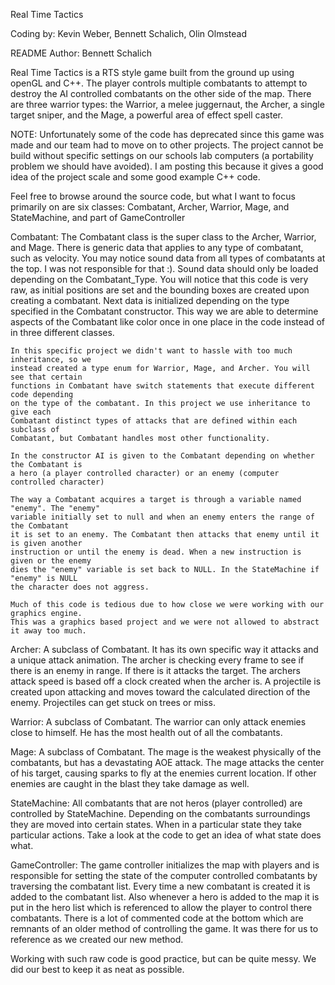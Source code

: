 Real Time Tactics

Coding by: Kevin Weber, Bennett Schalich, Olin Olmstead

README Author: Bennett Schalich

Real Time Tactics is a RTS style game built from the ground up using openGL
and C++. The player controls multiple combatants to attempt to destroy the AI controlled
combatants on the other side of the map. There are three warrior types: the Warrior, a melee
juggernaut, the Archer, a single target sniper, and the Mage, a powerful area of effect 
spell caster. 

NOTE: Unfortunately some of the code has deprecated since this game was made and our team
	had to move on to other projects. The project cannot be build without specific 
	settings on our schools lab computers (a portability problem we should have avoided). 
	I am posting this because it gives a good idea of the project scale and some good
	example C++ code.
	
Feel free to browse around the source code, but what I want to focus primarily on are six
classes: Combatant, Archer, Warrior, Mage, and StateMachine, and part of GameController

Combatant:
	The Combatant class is the super class to the Archer, Warrior, and Mage. There is 
	generic data that applies to any type of combatant, such as velocity. 
	You may notice sound data from all types of combatants at the top. I was 
	not responsible for that :). Sound data should only be loaded depending on the 
	Combatant_Type. You will notice that this code is very raw, as
    initial positions are set and the bounding boxes are created upon creating
	a combatant. Next data is initialized depending on the type specified in the Combatant 
	constructor. This way we are able to determine aspects of the Combatant like color once 
	in one place in the code instead of in three different classes. 
	
	In this specific project we didn't want to hassle with too much inheritance, so we 
	instead created a type enum for Warrior, Mage, and Archer. You will see that certain 
	functions in Combatant have switch statements that execute different code depending 
	on the type of the combatant. In this project we use inheritance to give each 
	Combatant distinct types of attacks that are defined within each subclass of 
	Combatant, but Combatant handles most other functionality.
	
    In the constructor AI is given to the Combatant depending on whether the Combatant is
    a hero (a player controlled character) or an enemy (computer controlled character)
    
    The way a Combatant acquires a target is through a variable named "enemy". The "enemy" 
    variable initially set to null and when an enemy enters the range of the Combatant 
    it is set to an enemy. The Combatant then attacks that enemy until it is given another 
    instruction or until the enemy is dead. When a new instruction is given or the enemy 
    dies the "enemy" variable is set back to NULL. In the StateMachine if "enemy" is NULL 
    the character does not aggress.
    
    Much of this code is tedious due to how close we were working with our graphics engine.
    This was a graphics based project and we were not allowed to abstract it away too much.   

Archer:
	A subclass of Combatant. It has its own specific way it attacks and a unique attack
	animation. The archer is checking every frame to see if there is an enemy in range. If
	there is it attacks the target. The archers attack speed is based off a clock created 
	when the archer is. A projectile is created upon attacking and moves toward the 
	calculated direction of the enemy. Projectiles can get stuck on trees or miss.
	
Warrior:
	A subclass of Combatant. The warrior can only attack enemies close to himself. He 
	has the most health out of all the combatants. 
	
Mage:
	A subclass of Combatant. The mage is the weakest physically of the combatants, but has
	a devastating AOE attack. The mage attacks the center of his target, causing sparks 
	to fly at the enemies current location. If other enemies are caught in the blast they
	take damage as well.
	
StateMachine:
	All combatants that are not heros (player controlled) are controlled by StateMachine.
	Depending on the combatants surroundings they are moved into certain states. When in
	a particular state they take particular actions. Take a look at the code to get an 
	idea of what state does what.

GameController:
	The game controller initializes the map with players and is responsible for setting 
	the state of the computer controlled combatants by traversing the combatant list. Every
	time a new combatant is created it is added to the combatant list. Also whenever
	a hero is added to the map it is put in the hero list which is referenced to allow
	the player to control there combatants. There is a lot of commented code at the bottom
	which are remnants of an older method of controlling the game. It was there for us to 
	reference as we created our new method.

Working with such raw code is good practice, but can be quite messy. We did our best to 
keep it as neat as possible.
	
	
	